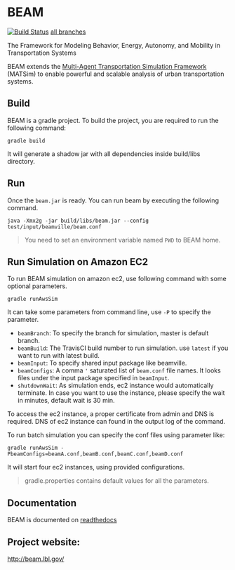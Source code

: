 # BEAM

[![Build Status](https://travis-ci.org/LBNL-UCB-STI/beam.svg?branch=master)](https://travis-ci.org/LBNL-UCB-STI/beam) [all branches](BuildStatus.md)

The Framework for Modeling Behavior, Energy, Autonomy, and Mobility in Transportation Systems

BEAM extends the [Multi-Agent Transportation Simulation Framework](https://github.com/matsim-org/matsim) (MATSim)
to enable powerful and scalable analysis of urban transportation systems.

## Build
BEAM is a gradle project. To build the project, you are required to run the following command:
```
gradle build
```
It will generate a shadow jar with all dependencies inside build/libs directory.

## Run
Once the `beam.jar` is ready. You can run beam by executing the following command.
```
java -Xmx2g -jar build/libs/beam.jar --config test/input/beamville/beam.conf
```

> You need to set an environment variable named `PWD` to BEAM home.


## Run Simulation on Amazon EC2 
To run BEAM simulation on amazon ec2, use following command with some optional parameters.
```
gradle runAwsSim
```
 It can take some parameters from command line, use `-P` to specify the parameter.
 
 - `beamBranch`: To specify the branch for simulation, master is default branch.
 - `beamBuild`: The TravisCI build number to run simulation. use `latest` if you want to run with latest build.
 - `beamInput`: To specify shared input package like beamville.
 - `beamConfigs`: A comma `'` saturated list of `beam.conf` file names. It looks files under the input package specified in `beamInput`.
 - `shutdownWait`: As simulation ends, ec2 instance would automatically terminate. In case you want to use the instance, please specify the wait in minutes, default wait is 30 min. 
 
 To access the ec2 instance, a proper certificate from admin and DNS is required. DNS of ec2 instance can found in the output log of the command.
 
 To run batch simulation you can specify the conf files using parameter like:
 ```
 gradle runAwsSim -PbeamConfigs=beamA.conf,beamB.conf,beamC.conf,beamD.conf
 ```
 It will start four ec2 instances, using provided configurations.
 
> gradle.properties contains default values for all the parameters.

## Documentation
BEAM is documented on [readthedocs](http://beam.readthedocs.io/en/akka/)

## Project website: 
http://beam.lbl.gov/


